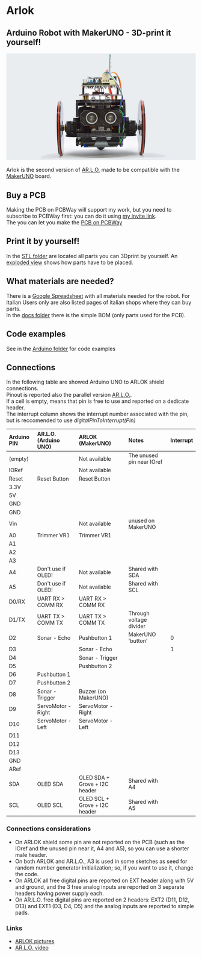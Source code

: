 # Arlok  
## Arduino Robot with MakerUNO - 3D-print it yourself!
![Arlok Front View](./media/arlok_front_view_16_9.jpg)

Arlok is the second version of [AR.L.O.](https://github.com/Cyb3rn0id/AR.L.O.) made to be compatible with the [MakerUNO](https://makeruno.com.my/) board.  

## Buy a PCB  
Making the PCB on PCBWay will support my work, but you need to subscribe to PCBWay first: you can do it using [my invite link](https://www.pcbway.com/setinvite.aspx?inviteid=355653&from=settorezero2020).  
The you can let you make the [PCB on PCBWay](https://www.pcbway.com/project/shareproject/ARLOK_arduino_robot.html)

## Print it by yourself!
In the [STL folder](./stl) are located all parts you can 3Dprint by yourself. An [exploded view](./media/arlok_3d_exploded.stl) shows how parts have to be placed.

## What materials are needed?
There is a [Google Spreadsheet](https://docs.google.com/spreadsheets/d/1E60JlRyjGpX6OEBXnhZLZwZUzDe8-Zud6jBREFa6QfA/edit?usp=sharing) with all materials needed for the robot. For Italian Users only are also listed pages of italian shops where they can buy parts.  
In the [docs folder](./docs) there is the simple BOM (only parts used for the PCB).

## Code examples
See in the [Arduino folder](./arduino) for code examples

## Connections

In the following table are showed Arduino UNO to ARLOK shield connections.  
Pinout is reported also the parallel version [AR.L.O.](https://github.com/Cyb3rn0id/AR.L.O.).  
If a cell is empty, means that pin is free to use and reported on a dedicate header.  
The interrupt column shows the interrupt number associated with the pin, but is reccomended to use *digitalPinToInterrupt(Pin)*

| Arduino PIN | AR.L.O. (Arduino UNO) | ARLOK (MakerUNO)                          | Notes                    | Interrupt |
|:------------|:----------------------|:------------------------------------------|:-------------------------|:----------|
| (empty)     |                       | Not available                             | The unused pin near IOref|           |
| IORef       |                       | Not available                             |                          |           |
| Reset       | Reset Button          | Reset Button                              |                          |           |
| 3.3V        |                       |                                           |                          |           |
| 5V          |                       |                                           |                          |           |
| GND         |                       |                                           |                          |           |
| GND         |                       |                                           |                          |           |
| Vin         |                       | Not available                             | unused on MakerUNO       |           |
| A0          | Trimmer VR1           | Trimmer VR1                               |                          |           |
| A1          |                       |                                           |                          |           |
| A2          |                       |                                           |                          |           |
| A3          |                       |                                           |                          |           |
| A4          | Don't use if OLED!    | Not available                             | Shared with SDA          |           |
| A5          | Don't use if OLED!    | Not available                             | Shared with SCL          |           |
| D0/RX       | UART RX > COMM RX     | UART RX > COMM RX                         |                          |           |
| D1/TX       | UART TX > COMM TX     | UART TX > COMM TX                         | Through voltage divider  |           |
| D2          | Sonar - Echo          | Pushbutton 1                              | MakerUNO 'button'        | 0         |
| D3          |                       | Sonar - Echo                              |                          | 1         |
| D4          |                       | Sonar - Trigger                           |                          |           |
| D5          |                       | Pushbutton 2                              |                          |           |
| D6          | Pushbutton 1          |                                           |                          |           |
| D7          | Pushbutton 2          |                                           |                          |           |
| D8          | Sonar - Trigger       | Buzzer (on MakerUNO)                      |                          |           |
| D9          | ServoMotor - Right    | ServoMotor - Right                        |                          |           |
| D10         | ServoMotor - Left     | ServoMotor - Left                         |                          |           |
| D11         |                       |                                           |                          |           |
| D12         |                       |                                           |                          |           |
| D13         |                       |                                           |                          |           |
| GND         |                       |                                           |                          |           |
| ARef        |                       |                                           |                          |           |
| SDA         | OLED SDA              | OLED SDA + Grove + I2C header             | Shared with A4           |           |
| SCL         | OLED SCL              | OLED SCL + Grove + I2C header             | Shared with A5           |           |

### Connections considerations
  
- On ARLOK shield some pin are not reported on the PCB (such as the IOref and the unused pin near it, A4 and A5), so you can use a shorter male header.
- On both ARLOK and AR.L.O., A3 is used in some sketches as seed for random number generator initialization; so, if you want to use it, change the code.  
- On ARLOK all free digital pins are reported on EXT header along with 5V and ground, and the 3 free analog inputs are reported on 3 separate headers having power supply each.
- On AR.L.O. free digital pins are reported on 2 headers: EXT2 (D11, D12, D13) and EXT1 (D3, D4, D5) and the analog inputs are reported to simple pads.

### Links
- [ARLOK pictures](https://tinyurl.com/arlokpictures)
- [AR.L.O. video](https://www.youtube.com/watch?v=O_3CUWvaW3k)
